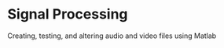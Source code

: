 Signal Processing
==================

Creating, testing, and altering audio and video files using Matlab
